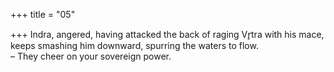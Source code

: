 +++
title = "05"

+++
Indra, angered, having attacked the back of raging Vr̥tra with his mace, keeps smashing him downward, spurring the waters to flow.  
– They cheer on your sovereign power. 